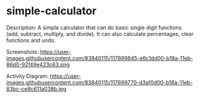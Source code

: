 # simple-calculator

Description:
A simple calculator that can do basic single digit functions (add, subtract, multiply, and divide). It can also calculate percentages,
clear functions and undo. 

Screenshots:
https://user-images.githubusercontent.com/83840115/117699845-e6c1dd00-b18a-11eb-86d0-92f49e423c63.png

Activity Diagram:
https://user-images.githubusercontent.com/83840115/117699770-d3af0d00-b18a-11eb-83bc-ce8c611a038b.jpg
